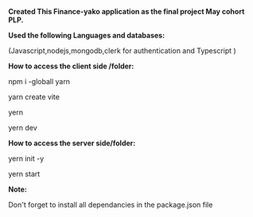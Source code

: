__Created This Finance-yako application as the final project May cohort PLP.__

__Used the following Languages and databases:__

   (Javascript,nodejs,mongodb,clerk for authentication and Typescript )
	 
__How to access the client side /folder:__

   npm i -globall yarn
   
   yarn create vite 
   
   yern
   
   yern dev 
	 
__How to access the server side/folder:__

   yern init -y
   
   yern start 
	 
__Note:__

   Don't forget to install all dependancies in the package.json file 

   
   
   
   
